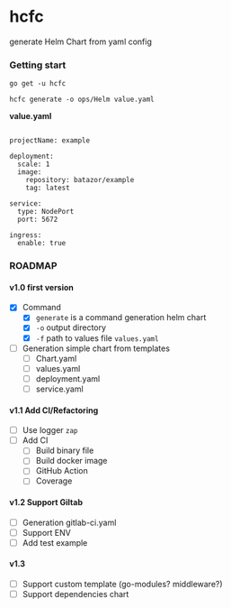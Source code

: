 # hcfc

generate Helm Chart from yaml config

### Getting start

```
go get -u hcfc

hcfc generate -o ops/Helm value.yaml
```

**value.yaml**

```

projectName: example

deployment:
  scale: 1
  image:
    repository: batazor/example
    tag: latest

service:
  type: NodePort
  port: 5672

ingress:
  enable: true
```

### ROADMAP

#### v1.0 first version

- [x] Command
  - [x] `generate` is a command generation helm chart
  - [x] `-o` output directory
  - [x] `-f` path to values file `values.yaml`
- [ ] Generation simple chart from templates
  - [ ] Chart.yaml
  - [ ] values.yaml
  - [ ] deployment.yaml
  - [ ] service.yaml

#### v1.1 Add CI/Refactoring

- [ ] Use logger `zap`
- [ ] Add CI
  - [ ] Build binary file
  - [ ] Build docker image
  - [ ] GitHub Action
  - [ ] Coverage

#### v1.2 Support Giltab

- [ ] Generation gitlab-ci.yaml
- [ ] Support ENV
- [ ] Add test example

#### v1.3

- [ ] Support custom template (go-modules? middleware?)
- [ ] Support dependencies chart
